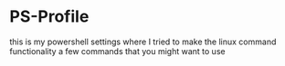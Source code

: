 # PS-Profile
this is my powershell settings where I tried to make the linux command functionality a few commands that you might want to use
